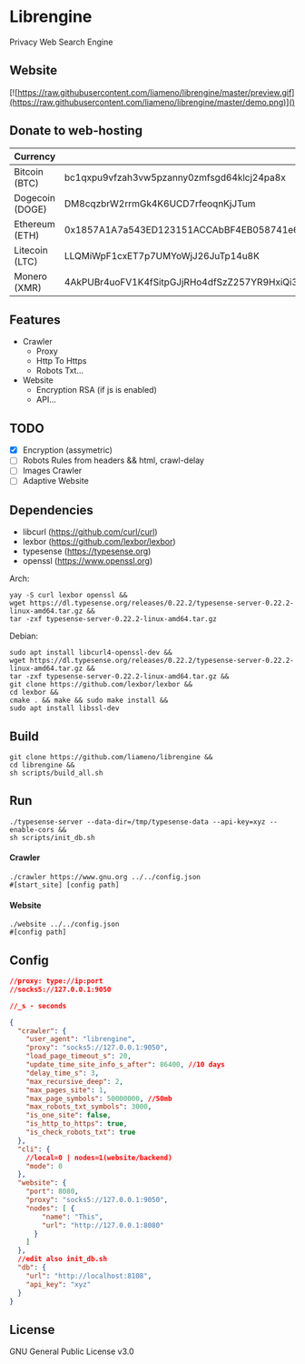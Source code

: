 # Librengine

Privacy Web Search Engine
## Website
[![https://raw.githubusercontent.com/liameno/librengine/master/preview.gif](https://raw.githubusercontent.com/liameno/librengine/master/demo.png)]()
## Donate to web-hosting
| Сurrency | Address |
| --- | --- |
| Bitcoin (BTC) | bc1qxpu9vfzah3vw5pzanny0zmfsgd64klcj24pa8x |
| Dogecoin (DOGE) | DM8cqzbrW2rrmGk4K6UCD7rfeoqnKjJTum |
| Ethereum (ETH)| 0x1857A1A7a543ED123151ACCAbBF4EB058741e614 |
| Litecoin (LTC) | LLQMiWpF1cxET7p7UMYoWjJ26JuTp14u8K |
| Monero (XMR) | 4AkPUBr4uoFV1K4fSitpGJjRHo4dfSzZ257YR9HxiQi3DvmgLW1rteRQfRRCFYytKugcygfHAvvJu3Tt96mSoVUE6JKJDZL |

## Features
-  Crawler
	-  Proxy
	-  Http To Https
	-  Robots Txt...
-  Website
	-  Encryption RSA (if js is enabled)
	-  API...

## TODO
- [x] Encryption (assymetric)
- [ ] Robots Rules from headers && html, crawl-delay
- [ ] Images Crawler
- [ ] Adaptive Website

## Dependencies
- libcurl 	(https://github.com/curl/curl)
- lexbor	(https://github.com/lexbor/lexbor)
- typesense	(https://typesense.org)
- openssl 	(https://www.openssl.org)

Arch: 
```shell
yay -S curl lexbor openssl &&
wget https://dl.typesense.org/releases/0.22.2/typesense-server-0.22.2-linux-amd64.tar.gz &&
tar -zxf typesense-server-0.22.2-linux-amd64.tar.gz
```
Debian: 
```shell
sudo apt install libcurl4-openssl-dev &&
wget https://dl.typesense.org/releases/0.22.2/typesense-server-0.22.2-linux-amd64.tar.gz &&
tar -zxf typesense-server-0.22.2-linux-amd64.tar.gz &&
git clone https://github.com/lexbor/lexbor && 
cd lexbor &&
cmake . && make && sudo make install &&
sudo apt install libssl-dev
```
## Build
```shell
git clone https://github.com/liameno/librengine &&
cd librengine &&
sh scripts/build_all.sh
```
## Run
```shell
./typesense-server --data-dir=/tmp/typesense-data --api-key=xyz --enable-cors &&
sh scripts/init_db.sh
```
#### Crawler
```shell
./crawler https://www.gnu.org ../../config.json
#[start_site] [config path]
```
#### Website
```shell
./website ../../config.json
#[config path]
```
## Config 
```json
//proxy: type://ip:port
//socks5://127.0.0.1:9050

//_s - seconds

{
  "crawler": {
    "user_agent": "librengine",
    "proxy": "socks5://127.0.0.1:9050",
    "load_page_timeout_s": 20,
    "update_time_site_info_s_after": 86400, //10 days
    "delay_time_s": 3, 
    "max_recursive_deep": 2,
    "max_pages_site": 1,
    "max_page_symbols": 50000000, //50mb
    "max_robots_txt_symbols": 3000,
    "is_one_site": false,
    "is_http_to_https": true,
    "is_check_robots_txt": true
  },
  "cli": {
    //local=0 | nodes=1(website/backend)
    "mode": 0
  },
  "website": {
    "port": 8080,
    "proxy": "socks5://127.0.0.1:9050",
    "nodes": [ {
        "name": "This",
        "url": "http://127.0.0.1:8080"
      }
    ]
  },
  //edit also init_db.sh
  "db": {
    "url": "http://localhost:8108",
    "api_key": "xyz"
  }
}
```

## License
GNU General Public License v3.0
